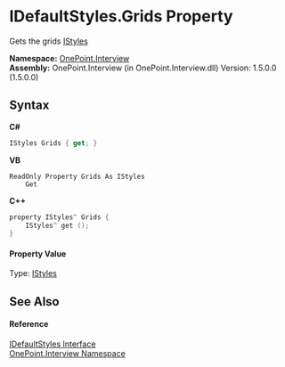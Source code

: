 # IDefaultStyles.Grids Property 
 

Gets the grids <a href="T_OnePoint_Interview_IStyles">IStyles</a>

**Namespace:**&nbsp;<a href="N_OnePoint_Interview">OnePoint.Interview</a><br />**Assembly:**&nbsp;OnePoint.Interview (in OnePoint.Interview.dll) Version: 1.5.0.0 (1.5.0.0)

## Syntax

**C#**<br />
``` C#
IStyles Grids { get; }
```

**VB**<br />
``` VB
ReadOnly Property Grids As IStyles
	Get
```

**C++**<br />
``` C++
property IStyles^ Grids {
	IStyles^ get ();
}
```


#### Property Value
Type: <a href="T_OnePoint_Interview_IStyles">IStyles</a>

## See Also


#### Reference
<a href="T_OnePoint_Interview_IDefaultStyles">IDefaultStyles Interface</a><br /><a href="N_OnePoint_Interview">OnePoint.Interview Namespace</a><br />